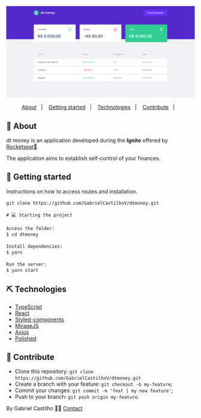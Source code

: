 <img src="./public/backgroundGithub.png"  alt="background for github" />

<p align="center">
<a href="#about">About</a>&nbsp;&nbsp;&nbsp;|&nbsp;&nbsp;&nbsp;
<a href="#getting_started">Getting started</a>&nbsp;&nbsp;&nbsp;|&nbsp;&nbsp;&nbsp;
<a href="#technologies">Technologies</a>&nbsp;&nbsp;&nbsp;|&nbsp;&nbsp;&nbsp;
<a href="#contribute">Contribute</a>&nbsp;&nbsp;&nbsp;|&nbsp;&nbsp;&nbsp;
</p>

## 🧐 About <a name = "about"></a>

dt money is an application developed during the **Ignite** offered by [Rocketseat]:rocket:. <br />

The application aims to establish self-control of your finances.

## 🏁 Getting started <a name = "getting_started"></a>

Instructions on how to access routes and installation.

```
git clone https://github.com/GabrielCastilhoV/dtmoney.git

# 💻 Starting the project

Access the folder:
$ cd dtmoney

Install dependencies:
$ yarn

Run the server:
$ yarn start
```

## ⛏️ Technologies <a name = "technologies"></a>

- [TypeScript][typescript]
- [React][reactjs]
- [Styled-components][styled-components]
- [MirageJS][miragejs]
- [Axios][axios]
- [Polished][polished]

## 🤔 Contribute <a name = "contribute"></a>

- Clone this repository: `git clone https://github.com/GabrielCastilhoV/dtmoney.git`
- Create a branch with your feature: `git checkout -b my-feature`;
- Commit your changes: `git commit -m 'feat | my new feature'`;
- Push to your branch: `git push origin my-feature`.

By Gabriel Castilho 👋🏽 [Contact](https://www.linkedin.com/in/gabrielcastilhov/)

[typescript]: https://www.typescriptlang.org/
[reactjs]: https://reactjs.org
[rocketseat]: https://github.com/Rocketseat
[styled-components]: https://styled-components.com/
[miragejs]: https://miragejs.com/
[axios]: https://github.com/axios/axios
[polished]: https://polished.js.org/
